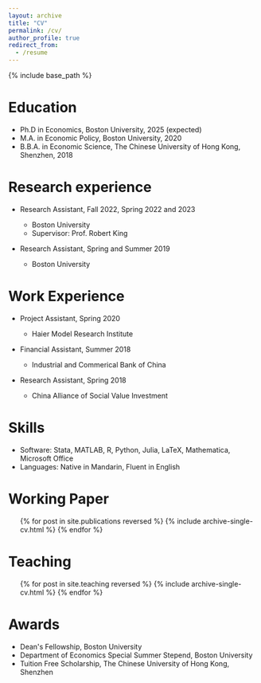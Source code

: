 ```yaml
---
layout: archive
title: "CV"
permalink: /cv/
author_profile: true
redirect_from:
  - /resume
---
```


{% include base_path %}

Education
======
* Ph.D in Economics, Boston University, 2025 (expected)
* M.A. in Economic Policy, Boston University, 2020
* B.B.A. in Economic Science, The Chinese University of Hong Kong, Shenzhen, 2018

Research experience
======
* Research Assistant, Fall 2022, Spring 2022 and 2023
  * Boston University
  * Supervisor: Prof. Robert King

* Research Assistant, Spring and Summer 2019
  * Boston University


Work Experience
======
* Project Assistant, Spring 2020
  * Haier Model Research Institute
 
* Financial Assistant, Summer 2018
  * Industrial and Commerical Bank of China

* Research Assistant, Spring 2018
  * China Alliance of Social Value Investment
  
Skills
======
* Software: Stata, MATLAB, R, Python, Julia, LaTeX, Mathematica, Microsoft Office
* Languages: Native in Mandarin, Fluent in English


Working Paper
======
  <ul>{% for post in site.publications reversed %}
    {% include archive-single-cv.html %}
  {% endfor %}</ul>
  
  
Teaching
======
  <ul>{% for post in site.teaching reversed %}
    {% include archive-single-cv.html %}
  {% endfor %}</ul>

Awards
======
* Dean's Fellowship, Boston University
* Department of Economics Special Summer Stepend, Boston University
* Tuition Free Scholarship, The Chinese University of Hong Kong, Shenzhen

  
